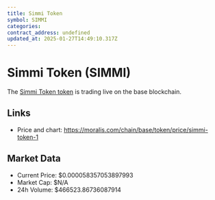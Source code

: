 ```yaml
---
title: Simmi Token
symbol: SIMMI
categories: 
contract_address: undefined
updated_at: 2025-01-27T14:49:10.317Z
---
```


# Simmi Token (SIMMI)
The [Simmi Token token](https://moralis.com/chain/base/token/price/simmi-token-1) is trading live on the base blockchain.

## Links
- Price and chart: https://moralis.com/chain/base/token/price/simmi-token-1

## Market Data
- Current Price: $0.000058357053897993
- Market Cap: $N/A
- 24h Volume: $466523.86736087914
